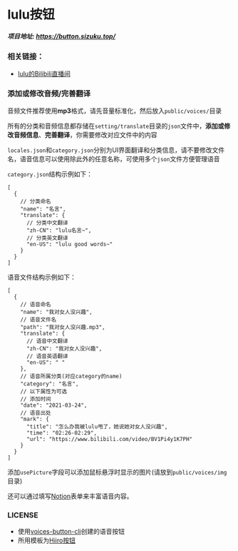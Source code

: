 # lulu按钮

##### 项目地址: https://button.sizuku.top/

### 相关链接：
- [lulu的Bilibili直播间](https://space.bilibili.com/387636363/)

### 添加或修改音频/完善翻译

音频文件推荐使用**mp3**格式，请先音量标准化，然后放入`public/voices/`目录

所有的分类和音频信息都存储在`setting/translate`目录的`json`文件中，**添加或修改音频信息**、**完善翻译**，你需要修改对应文件中的内容

`locales.json`和`category.json`分别为UI界面翻译和分类信息，请不要修改文件名，语音信息可以使用除此外的任意名称，可使用多个`json`文件方便管理语音


`category.json`结构示例如下：
```
[
  {
    // 分类命名
    "name": "名言",
    "translate": {
      // 分类中文翻译
      "zh-CN": "lulu名言~",
      // 分类英文翻译
      "en-US": "lulu good words~"
    }
  }
]
```

语音文件结构示例如下：
```
[
  {
    // 语音命名
    "name": "我对女人没兴趣",
    // 语音文件名
    "path": "我对女人没兴趣.mp3",
    "translate": {
      // 语音中文翻译
      "zh-CN": "我对女人没兴趣",
      // 语音英语翻译
      "en-US": " "
    },
    // 语音所属分类(对应category的name)
    "category": "名言",
    // 以下属性为可选
    // 添加时间
    "date": "2021-03-24",
    // 语音出处
    "mark": {
      "title": "怎么办我被lulu甩了，她说她对女人没兴趣",
      "time": "02:26-02:29",
      "url": "https://www.bilibili.com/video/BV1Pi4y1K7PH"
    }
  }
]
```
添加`usePicture`字段可以添加鼠标悬浮时显示的图片(请放到`public/voices/img`目录)

还可以通过填写[Notion](https://www.notion.so/sizuku/e738d441aba04b2e9073b5add93d6c67?v=fe976c61b06d44db8f0d32b41aec94c2)表单来丰富语音内容。

### LICENSE
- 使用[voices-button-cli](https://github.com/blacktunes/voices-button-cli)创建的语音按钮
- 所用模板为[Hiiro按钮](https://github.com/blacktunes/hiiro-button)
